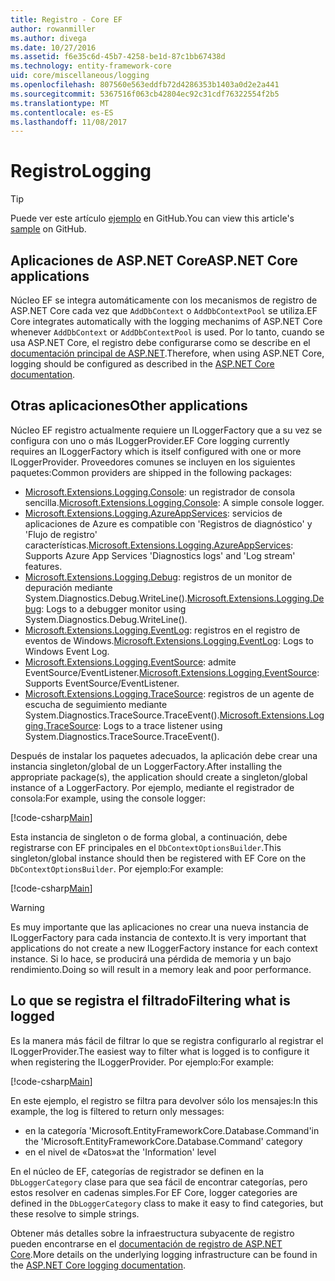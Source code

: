 ```yaml
---
title: Registro - Core EF
author: rowanmiller
ms.author: divega
ms.date: 10/27/2016
ms.assetid: f6e35c6d-45b7-4258-be1d-87c1bb67438d
ms.technology: entity-framework-core
uid: core/miscellaneous/logging
ms.openlocfilehash: 807560e563eddfb72d4286353b1403a0d2e2a441
ms.sourcegitcommit: 5367516f063cb42804ec92c31cdf76322554f2b5
ms.translationtype: MT
ms.contentlocale: es-ES
ms.lasthandoff: 11/08/2017
---
```

# <a name="logging"></a><span data-ttu-id="5ac96-102">Registro</span><span class="sxs-lookup"><span data-stu-id="5ac96-102">Logging</span></span>

> [!TIP]  
> <span data-ttu-id="5ac96-103">Puede ver este artículo [ejemplo](https://github.com/aspnet/EntityFramework.Docs/tree/master/samples/core/Miscellaneous/Logging) en GitHub.</span><span class="sxs-lookup"><span data-stu-id="5ac96-103">You can view this article's [sample](https://github.com/aspnet/EntityFramework.Docs/tree/master/samples/core/Miscellaneous/Logging) on GitHub.</span></span>

## <a name="aspnet-core-applications"></a><span data-ttu-id="5ac96-104">Aplicaciones de ASP.NET Core</span><span class="sxs-lookup"><span data-stu-id="5ac96-104">ASP.NET Core applications</span></span>

<span data-ttu-id="5ac96-105">Núcleo EF se integra automáticamente con los mecanismos de registro de ASP.NET Core cada vez que `AddDbContext` o `AddDbContextPool` se utiliza.</span><span class="sxs-lookup"><span data-stu-id="5ac96-105">EF Core integrates automatically with the logging mechanims of ASP.NET Core whenever `AddDbContext` or `AddDbContextPool` is used.</span></span> <span data-ttu-id="5ac96-106">Por lo tanto, cuando se usa ASP.NET Core, el registro debe configurarse como se describe en el [documentación principal de ASP.NET](https://docs.microsoft.com/en-us/aspnet/core/fundamentals/logging?tabs=aspnetcore2x).</span><span class="sxs-lookup"><span data-stu-id="5ac96-106">Therefore, when using ASP.NET Core, logging should be configured as described in the [ASP.NET Core documentation](https://docs.microsoft.com/en-us/aspnet/core/fundamentals/logging?tabs=aspnetcore2x).</span></span>

## <a name="other-applications"></a><span data-ttu-id="5ac96-107">Otras aplicaciones</span><span class="sxs-lookup"><span data-stu-id="5ac96-107">Other applications</span></span>

<span data-ttu-id="5ac96-108">Núcleo EF registro actualmente requiere un ILoggerFactory que a su vez se configura con uno o más ILoggerProvider.</span><span class="sxs-lookup"><span data-stu-id="5ac96-108">EF Core logging currently requires an ILoggerFactory which is itself configured with one or more ILoggerProvider.</span></span> <span data-ttu-id="5ac96-109">Proveedores comunes se incluyen en los siguientes paquetes:</span><span class="sxs-lookup"><span data-stu-id="5ac96-109">Common providers are shipped in the following packages:</span></span>

* <span data-ttu-id="5ac96-110">[Microsoft.Extensions.Logging.Console](https://www.nuget.org/packages/Microsoft.Extensions.Logging.Console/): un registrador de consola sencilla.</span><span class="sxs-lookup"><span data-stu-id="5ac96-110">[Microsoft.Extensions.Logging.Console](https://www.nuget.org/packages/Microsoft.Extensions.Logging.Console/): A simple console logger.</span></span>
* <span data-ttu-id="5ac96-111">[Microsoft.Extensions.Logging.AzureAppServices](https://www.nuget.org/packages/Microsoft.Extensions.Logging.AzureAppServices/): servicios de aplicaciones de Azure es compatible con 'Registros de diagnóstico' y 'Flujo de registro' características.</span><span class="sxs-lookup"><span data-stu-id="5ac96-111">[Microsoft.Extensions.Logging.AzureAppServices](https://www.nuget.org/packages/Microsoft.Extensions.Logging.AzureAppServices/): Supports Azure App Services 'Diagnostics logs' and 'Log stream' features.</span></span>
* <span data-ttu-id="5ac96-112">[Microsoft.Extensions.Logging.Debug](https://www.nuget.org/packages/Microsoft.Extensions.Logging.Debug/): registros de un monitor de depuración mediante System.Diagnostics.Debug.WriteLine().</span><span class="sxs-lookup"><span data-stu-id="5ac96-112">[Microsoft.Extensions.Logging.Debug](https://www.nuget.org/packages/Microsoft.Extensions.Logging.Debug/): Logs to a debugger monitor using System.Diagnostics.Debug.WriteLine().</span></span>
* <span data-ttu-id="5ac96-113">[Microsoft.Extensions.Logging.EventLog](https://www.nuget.org/packages/Microsoft.Extensions.Logging.EventLog/): registros en el registro de eventos de Windows.</span><span class="sxs-lookup"><span data-stu-id="5ac96-113">[Microsoft.Extensions.Logging.EventLog](https://www.nuget.org/packages/Microsoft.Extensions.Logging.EventLog/): Logs to Windows Event Log.</span></span>
* <span data-ttu-id="5ac96-114">[Microsoft.Extensions.Logging.EventSource](https://www.nuget.org/packages/Microsoft.Extensions.Logging.EventSource/): admite EventSource/EventListener.</span><span class="sxs-lookup"><span data-stu-id="5ac96-114">[Microsoft.Extensions.Logging.EventSource](https://www.nuget.org/packages/Microsoft.Extensions.Logging.EventSource/): Supports EventSource/EventListener.</span></span>
* <span data-ttu-id="5ac96-115">[Microsoft.Extensions.Logging.TraceSource](https://www.nuget.org/packages/Microsoft.Extensions.Logging.TraceSource/): registros de un agente de escucha de seguimiento mediante System.Diagnostics.TraceSource.TraceEvent().</span><span class="sxs-lookup"><span data-stu-id="5ac96-115">[Microsoft.Extensions.Logging.TraceSource](https://www.nuget.org/packages/Microsoft.Extensions.Logging.TraceSource/): Logs to a trace listener using System.Diagnostics.TraceSource.TraceEvent().</span></span>

<span data-ttu-id="5ac96-116">Después de instalar los paquetes adecuados, la aplicación debe crear una instancia singleton/global de un LoggerFactory.</span><span class="sxs-lookup"><span data-stu-id="5ac96-116">After installing the appropriate package(s), the application should create a singleton/global instance of a LoggerFactory.</span></span> <span data-ttu-id="5ac96-117">Por ejemplo, mediante el registrador de consola:</span><span class="sxs-lookup"><span data-stu-id="5ac96-117">For example, using the console logger:</span></span>

[!code-csharp[Main](../../../samples/core/Miscellaneous/Logging/Logging/BloggingContext.cs#DefineLoggerFactory)]

<span data-ttu-id="5ac96-118">Esta instancia de singleton o de forma global, a continuación, debe registrarse con EF principales en el `DbContextOptionsBuilder`.</span><span class="sxs-lookup"><span data-stu-id="5ac96-118">This singleton/global instance should then be registered with EF Core on the `DbContextOptionsBuilder`.</span></span> <span data-ttu-id="5ac96-119">Por ejemplo:</span><span class="sxs-lookup"><span data-stu-id="5ac96-119">For example:</span></span>

[!code-csharp[Main](../../../samples/core/Miscellaneous/Logging/Logging/BloggingContext.cs#RegisterLoggerFactory)]

> [!WARNING]
> <span data-ttu-id="5ac96-120">Es muy importante que las aplicaciones no crear una nueva instancia de ILoggerFactory para cada instancia de contexto.</span><span class="sxs-lookup"><span data-stu-id="5ac96-120">It is very important that applications do not create a new ILoggerFactory instance for each context instance.</span></span> <span data-ttu-id="5ac96-121">Si lo hace, se producirá una pérdida de memoria y un bajo rendimiento.</span><span class="sxs-lookup"><span data-stu-id="5ac96-121">Doing so will result in a memory leak and poor performance.</span></span>

## <a name="filtering-what-is-logged"></a><span data-ttu-id="5ac96-122">Lo que se registra el filtrado</span><span class="sxs-lookup"><span data-stu-id="5ac96-122">Filtering what is logged</span></span>

<span data-ttu-id="5ac96-123">Es la manera más fácil de filtrar lo que se registra configurarlo al registrar el ILoggerProvider.</span><span class="sxs-lookup"><span data-stu-id="5ac96-123">The easiest way to filter what is logged is to configure it when registering the ILoggerProvider.</span></span> <span data-ttu-id="5ac96-124">Por ejemplo:</span><span class="sxs-lookup"><span data-stu-id="5ac96-124">For example:</span></span>

[!code-csharp[Main](../../../samples/core/Miscellaneous/Logging/Logging/BloggingContextWithFiltering.cs#DefineLoggerFactory)]

<span data-ttu-id="5ac96-125">En este ejemplo, el registro se filtra para devolver sólo los mensajes:</span><span class="sxs-lookup"><span data-stu-id="5ac96-125">In this example, the log is filtered to return only messages:</span></span>
 * <span data-ttu-id="5ac96-126">en la categoría 'Microsoft.EntityFrameworkCore.Database.Command'</span><span class="sxs-lookup"><span data-stu-id="5ac96-126">in the 'Microsoft.EntityFrameworkCore.Database.Command' category</span></span>
 * <span data-ttu-id="5ac96-127">en el nivel de «Datos»</span><span class="sxs-lookup"><span data-stu-id="5ac96-127">at the 'Information' level</span></span>

<span data-ttu-id="5ac96-128">En el núcleo de EF, categorías de registrador se definen en la `DbLoggerCategory` clase para que sea fácil de encontrar categorías, pero estos resolver en cadenas simples.</span><span class="sxs-lookup"><span data-stu-id="5ac96-128">For EF Core, logger categories are defined in the `DbLoggerCategory` class to make it easy to find categories, but these resolve to simple strings.</span></span>

<span data-ttu-id="5ac96-129">Obtener más detalles sobre la infraestructura subyacente de registro pueden encontrarse en el [documentación de registro de ASP.NET Core](https://docs.microsoft.com/en-us/aspnet/core/fundamentals/logging?tabs=aspnetcore2x).</span><span class="sxs-lookup"><span data-stu-id="5ac96-129">More details on the underlying logging infrastructure can be found in the [ASP.NET Core logging documentation](https://docs.microsoft.com/en-us/aspnet/core/fundamentals/logging?tabs=aspnetcore2x).</span></span>